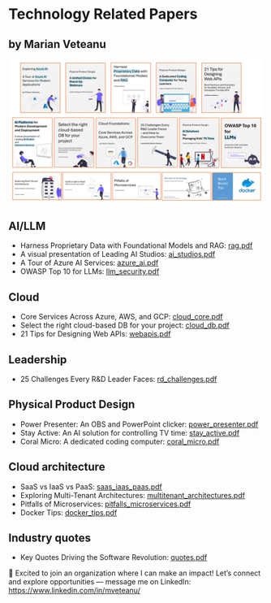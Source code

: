 # Technology Related Papers 
## by Marian Veteanu

![](img/covers_orange.png)

## AI/LLM
- Harness Proprietary Data with Foundational Models and RAG: [rag.pdf](https://github.com/mveteanu/techpapers/blob/main/rag.pdf)
- A visual presentation of Leading AI Studios: [ai_studios.pdf](https://github.com/mveteanu/techpapers/blob/main/ai_studios.pdf)
- A Tour of Azure AI Services: [azure_ai.pdf](https://github.com/mveteanu/techpapers/blob/main/azure_ai.pdf)
- OWASP Top 10 for LLMs: [llm_security.pdf](https://github.com/mveteanu/techpapers/blob/main/llm_security.pdf)

## Cloud
- Core Services Across Azure, AWS, and GCP: [cloud_core.pdf](https://github.com/mveteanu/techpapers/blob/main/cloud_core.pdf)
- Select the right cloud-based DB for your project: [cloud_db.pdf](https://github.com/mveteanu/techpapers/blob/main/cloud_db.pdf)
- 21 Tips for Designing Web APIs: [webapis.pdf](https://github.com/mveteanu/techpapers/blob/main/webapis.pdf)

## Leadership
- 25 Challenges Every R&D Leader Faces: [rd_challenges.pdf](https://github.com/mveteanu/techpapers/blob/main/rd_challenges.pdf)

## Physical Product Design
- Power Presenter: An OBS and PowerPoint clicker: [power_presenter.pdf](https://github.com/mveteanu/techpapers/blob/main/power_presenter.pdf)
- Stay Active: An AI solution for controlling TV time: [stay_active.pdf](https://github.com/mveteanu/techpapers/blob/main/stay_active.pdf)
- Coral Micro: A dedicated coding computer: [coral_micro.pdf](https://github.com/mveteanu/techpapers/blob/main/coral_micro.pdf)

## Cloud architecture
- SaaS vs IaaS vs PaaS: [saas_iaas_paas.pdf](https://github.com/mveteanu/techpapers/blob/main/saas_iaas_paas.pdf)
- Exploring Multi-Tenant Architectures: [multitenant_architectures.pdf](https://github.com/mveteanu/techpapers/blob/main/multitenant_architectures.pdf)
- Pitfalls of Microservices: [pitfalls_microservices.pdf](https://github.com/mveteanu/techpapers/blob/main/pitfalls_microservices.pdf)
- Docker Tips: [docker_tips.pdf](https://github.com/mveteanu/techpapers/blob/main/docker_tips.pdf)

## Industry quotes
- Key Quotes Driving the Software Revolution: [quotes.pdf](https://github.com/mveteanu/techpapers/blob/main/quotes.pdf)

📢 Excited to join an organization where I can make an impact! Let’s connect and explore opportunities — message me on LinkedIn: https://www.linkedin.com/in/mveteanu/

